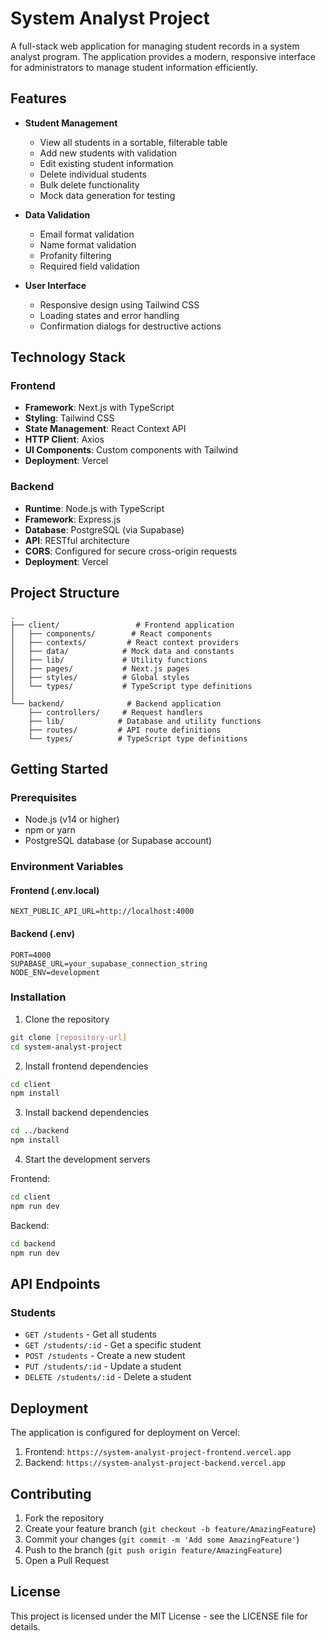 # System Analyst Project

A full-stack web application for managing student records in a system analyst program. The application provides a modern, responsive interface for administrators to manage student information efficiently.

## Features

- **Student Management**
  - View all students in a sortable, filterable table
  - Add new students with validation
  - Edit existing student information
  - Delete individual students
  - Bulk delete functionality
  - Mock data generation for testing

- **Data Validation**
  - Email format validation
  - Name format validation
  - Profanity filtering
  - Required field validation

- **User Interface**
  - Responsive design using Tailwind CSS
  - Loading states and error handling
  - Confirmation dialogs for destructive actions

## Technology Stack

### Frontend
- **Framework**: Next.js with TypeScript
- **Styling**: Tailwind CSS
- **State Management**: React Context API
- **HTTP Client**: Axios
- **UI Components**: Custom components with Tailwind
- **Deployment**: Vercel

### Backend
- **Runtime**: Node.js with TypeScript
- **Framework**: Express.js
- **Database**: PostgreSQL (via Supabase)
- **API**: RESTful architecture
- **CORS**: Configured for secure cross-origin requests
- **Deployment**: Vercel

## Project Structure

```
.
├── client/                 # Frontend application
│   ├── components/        # React components
│   ├── contexts/         # React context providers
│   ├── data/            # Mock data and constants
│   ├── lib/             # Utility functions
│   ├── pages/           # Next.js pages
│   ├── styles/          # Global styles
│   └── types/           # TypeScript type definitions
│
└── backend/              # Backend application
    ├── controllers/     # Request handlers
    ├── lib/            # Database and utility functions
    ├── routes/         # API route definitions
    └── types/          # TypeScript type definitions
```

## Getting Started

### Prerequisites
- Node.js (v14 or higher)
- npm or yarn
- PostgreSQL database (or Supabase account)

### Environment Variables

#### Frontend (.env.local)
```
NEXT_PUBLIC_API_URL=http://localhost:4000
```

#### Backend (.env)
```
PORT=4000
SUPABASE_URL=your_supabase_connection_string
NODE_ENV=development
```

### Installation

1. Clone the repository
```bash
git clone [repository-url]
cd system-analyst-project
```

2. Install frontend dependencies
```bash
cd client
npm install
```

3. Install backend dependencies
```bash
cd ../backend
npm install
```

4. Start the development servers

Frontend:
```bash
cd client
npm run dev
```

Backend:
```bash
cd backend
npm run dev
```

## API Endpoints

### Students
- `GET /students` - Get all students
- `GET /students/:id` - Get a specific student
- `POST /students` - Create a new student
- `PUT /students/:id` - Update a student
- `DELETE /students/:id` - Delete a student

## Deployment

The application is configured for deployment on Vercel:

1. Frontend: `https://system-analyst-project-frontend.vercel.app`
2. Backend: `https://system-analyst-project-backend.vercel.app`

## Contributing

1. Fork the repository
2. Create your feature branch (`git checkout -b feature/AmazingFeature`)
3. Commit your changes (`git commit -m 'Add some AmazingFeature'`)
4. Push to the branch (`git push origin feature/AmazingFeature`)
5. Open a Pull Request

## License

This project is licensed under the MIT License - see the LICENSE file for details. 